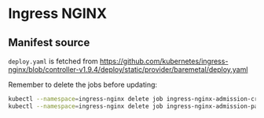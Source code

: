 # Ingress NGINX

## Manifest source

`deploy.yaml` is fetched from <https://github.com/kubernetes/ingress-nginx/blob/controller-v1.9.4/deploy/static/provider/baremetal/deploy.yaml>

Remember to delete the jobs before updating:

```bash
kubectl --namespace=ingress-nginx delete job ingress-nginx-admission-create
kubectl --namespace=ingress-nginx delete job ingress-nginx-admission-patch
```
